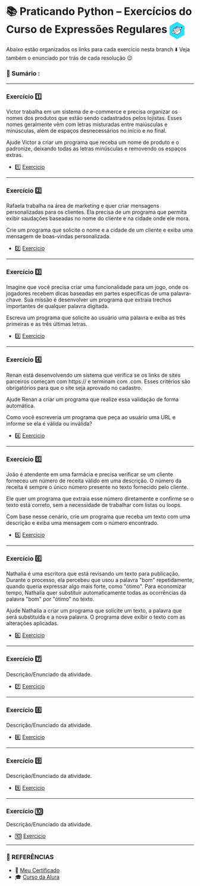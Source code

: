 # 📚 Praticando Python – Exercícios do Curso de Expressões Regulares  <img src="https://github.com/RgoSL/Curso-Python-Alura/blob/main/Logo%20do%20Curso.png" alt="Praticando Python Logo" align = "center" width=40px /><br>

Abaixo estão organizados os links para cada exercício nesta branch ⬇️ Veja também o enunciado por trás de cada resolução 😉


<!-- ÍNDICE DOS EXERCÍCIOS ⬇️ -->
### 📇 Sumário :
<hr>

### Exercício 1️⃣ 
Victor trabalha em um sistema de e-commerce e precisa organizar os nomes dos produtos que estão sendo cadastrados pelos lojistas. Esses nomes geralmente vêm com letras misturadas entre maiúsculas e minúsculas, além de espaços desnecessários no início e no final.

Ajude Victor a criar um programa que receba um nome de produto e o padronize, deixando todas as letras minúsculas e removendo os espaços extras.
- 1️⃣ [Exercicio](https://github.com/RgoSL/Curso-Python-Alura/blob/Regex/nomesProdutos.py) <!-- ⬅️ LINK PARA OS RESPECTIVOS EXERCÍCIOS -->
<hr>

 ### Exercício 2️⃣
Rafaela trabalha na área de marketing e quer criar mensagens personalizadas para os clientes. Ela precisa de um programa que permita exibir saudações baseadas no nome do cliente e na cidade onde ele mora.

Crie um programa que solicite o nome e a cidade de um cliente e exiba uma mensagem de boas-vindas personalizada.
- 2️⃣ [Exercicio](https://github.com/RgoSL/Curso-Python-Alura/blob/Regex/formatarMsg.py) <!-- ⬅️ LINK PARA OS RESPECTIVOS EXERCÍCIOS -->
<hr>

### Exercício 3️⃣
Imagine que você precisa criar uma funcionalidade para um jogo, onde os jogadores recebem dicas baseadas em partes específicas de uma palavra-chave. Sua missão é desenvolver um programa que extraia trechos importantes de qualquer palavra digitada.

Escreva um programa que solicite ao usuário uma palavra e exiba as três primeiras e as três últimas letras.
- 3️⃣ [Exercicio](https://github.com/RgoSL/Curso-Python-Alura/blob/Regex/decifrarPalavra.py) <!-- ⬅️ LINK PARA OS RESPECTIVOS EXERCÍCIOS -->
<hr>

 ### Exercício 4️⃣
Renan está desenvolvendo um sistema que verifica se os links de sites parceiros começam com https:// e terminam com .com. Esses critérios são obrigatórios para que o site seja aprovado no cadastro. 

Ajude Renan a criar um programa que realize essa validação de forma automática.

Como você escreveria um programa que peça ao usuário uma URL e informe se ela é válida ou inválida?
- 4️⃣ [Exercicio](https://github.com/RgoSL/Curso-Python-Alura/blob/Regex/validarURL.py) <!-- ⬅️ LINK PARA OS RESPECTIVOS EXERCÍCIOS -->
<hr>

 ### Exercício 5️⃣
João é atendente em uma farmácia e precisa verificar se um cliente forneceu um número de receita válido em uma descrição. O número da receita é sempre o único número presente no texto fornecido pelo cliente. 

Ele quer um programa que extraia esse número diretamente e confirme se o texto está correto, sem a necessidade de trabalhar com listas ou loops.

Com base nesse cenário, crie um programa que receba um texto com uma descrição e exiba uma mensagem com o número encontrado.
- 5️⃣ [Exercicio](https://github.com/RgoSL/Curso-Python-Alura/blob/Regex/encontrarNum.py) <!-- ⬅️ LINK PARA OS RESPECTIVOS EXERCÍCIOS -->
<hr>

### Exercício 6️⃣
Nathalia é uma escritora que está revisando um texto para publicação. Durante o processo, ela percebeu que usou a palavra "bom" repetidamente, quando queria expressar algo mais forte, como "ótimo". Para economizar tempo, Nathalia quer substituir automaticamente todas as ocorrências da palavra "bom" por "ótimo" no texto.

Ajude Nathalia a criar um programa que solicite um texto, a palavra que será substituída e a nova palavra. O programa deve exibir o texto com as alterações aplicadas.
- 6️⃣ [Exercicio](https://github.com/RgoSL/Curso-Python-Alura/blob/Regex/revisarTexto.py) <!-- ⬅️ LINK PARA OS RESPECTIVOS EXERCÍCIOS -->
<hr>

### Exercício 7️⃣
Descrição/Enunciado da atividade.
- 7️⃣ [Exercicio](https://github.com/RgoSL/Curso-Python-Alura/blob/Regex/.py) <!-- ⬅️ LINK PARA OS RESPECTIVOS EXERCÍCIOS -->
<hr>

### Exercício 8️⃣ 
Descrição/Enunciado da atividade.
- 8️⃣ [Exercicio](https://github.com/RgoSL/Curso-Python-Alura/blob/Regex/.py) <!-- ⬅️ LINK PARA OS RESPECTIVOS EXERCÍCIOS -->
<hr>

### Exercício 9️⃣
Descrição/Enunciado da atividade.
- 9️⃣ [Exercicio](https://github.com/RgoSL/Curso-Python-Alura/blob/Regex/.py) <!-- ⬅️ LINK PARA OS RESPECTIVOS EXERCÍCIOS -->
<hr>

### Exercício 🔟 
Descrição/Enunciado da atividade.
- 🔟 [Exercicio](https://github.com/RgoSL/Curso-Python-Alura/blob/Regex/.py) <!-- ⬅️ LINK PARA OS RESPECTIVOS EXERCÍCIOS -->
<hr>

<!-- SESSÃO DE REFERÊNCIAS ⬇️ -->

### 📘 REFERÊNCIAS

- 📃 [Meu Certificado](https://github.com/RgoSL/Curso-Python-Alura/blob/Regex/Certificado%20Curso%20Praticando%20Python%20EStrings%20e%20Regex%20-%20Alura.pdf)  
- 🎓 [Curso da Alura](https://www.alura.com.br/formacao-praticando-python)
  
